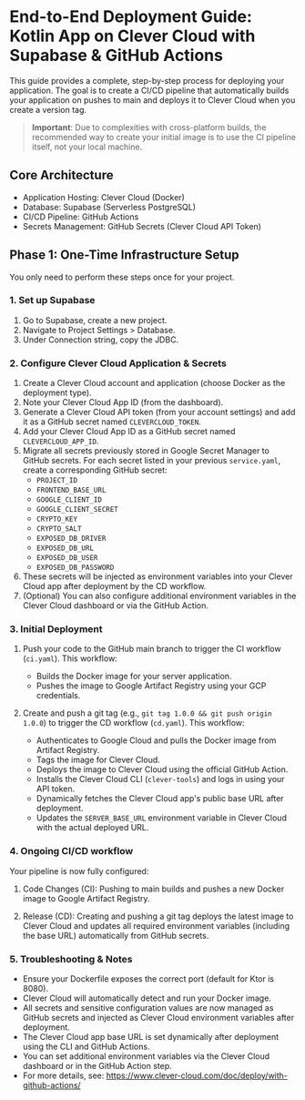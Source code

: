 
# End-to-End Deployment Guide: Kotlin App on Clever Cloud with Supabase & GitHub Actions

This guide provides a complete, step-by-step process for deploying your application. The goal is to create a CI/CD 
pipeline that automatically builds your application on pushes to main and deploys it to Clever Cloud when you 
create a version tag.

> **Important**: Due to complexities with cross-platform builds, the recommended way to create your initial image 
> is to use the CI pipeline itself, not your local machine.

## Core Architecture

* Application Hosting: Clever Cloud (Docker)
* Database: Supabase (Serverless PostgreSQL)
* CI/CD Pipeline: GitHub Actions
* Secrets Management: GitHub Secrets (Clever Cloud API Token)

## Phase 1: One-Time Infrastructure Setup

You only need to perform these steps once for your project.

### 1. Set up Supabase

1. Go to Supabase, create a new project. 
2. Navigate to Project Settings > Database. 
3. Under Connection string, copy the JDBC.


### 2. Configure Clever Cloud Application & Secrets

1. Create a Clever Cloud account and application (choose Docker as the deployment type).
2. Note your Clever Cloud App ID (from the dashboard).
3. Generate a Clever Cloud API token (from your account settings) and add it as a GitHub secret named `CLEVERCLOUD_TOKEN`.
4. Add your Clever Cloud App ID as a GitHub secret named `CLEVERCLOUD_APP_ID`.
5. Migrate all secrets previously stored in Google Secret Manager to GitHub secrets. For each secret listed in your previous `service.yaml`, create a corresponding GitHub secret:
	- `PROJECT_ID`
	- `FRONTEND_BASE_URL`
	- `GOOGLE_CLIENT_ID`
	- `GOOGLE_CLIENT_SECRET`
	- `CRYPTO_KEY`
	- `CRYPTO_SALT`
	- `EXPOSED_DB_DRIVER`
	- `EXPOSED_DB_URL`
	- `EXPOSED_DB_USER`
	- `EXPOSED_DB_PASSWORD`
6. These secrets will be injected as environment variables into your Clever Cloud app after deployment by the CD workflow.
7. (Optional) You can also configure additional environment variables in the Clever Cloud dashboard or via the GitHub Action.


### 3. Initial Deployment

1. Push your code to the GitHub main branch to trigger the CI workflow (`ci.yaml`). This workflow:
	- Builds the Docker image for your server application.
	- Pushes the image to Google Artifact Registry using your GCP credentials.

2. Create and push a git tag (e.g., `git tag 1.0.0 && git push origin 1.0.0`) to trigger the CD workflow (`cd.yaml`). This workflow:
	- Authenticates to Google Cloud and pulls the Docker image from Artifact Registry.
	- Tags the image for Clever Cloud.
	- Deploys the image to Clever Cloud using the official GitHub Action.
	- Installs the Clever Cloud CLI (`clever-tools`) and logs in using your API token.
	- Dynamically fetches the Clever Cloud app's public base URL after deployment.
	- Updates the `SERVER_BASE_URL` environment variable in Clever Cloud with the actual deployed URL.

### 4. Ongoing CI/CD workflow

Your pipeline is now fully configured:

1. Code Changes (CI): Pushing to main builds and pushes a new Docker image to Google Artifact Registry.

2. Release (CD): Creating and pushing a git tag deploys the latest image to Clever Cloud and updates all required environment variables (including the base URL) automatically from GitHub secrets.

### 5. Troubleshooting & Notes

* Ensure your Dockerfile exposes the correct port (default for Ktor is 8080).
* Clever Cloud will automatically detect and run your Docker image.
* All secrets and sensitive configuration values are now managed as GitHub secrets and injected as Clever Cloud environment variables after deployment.
* The Clever Cloud app base URL is set dynamically after deployment using the CLI and GitHub Actions.
* You can set additional environment variables via the Clever Cloud dashboard or in the GitHub Action step.
* For more details, see: https://www.clever-cloud.com/doc/deploy/with-github-actions/